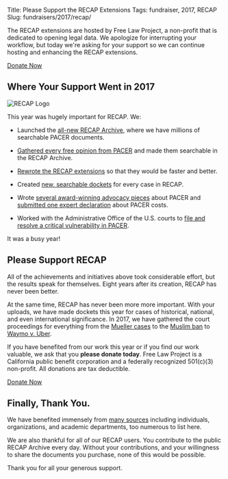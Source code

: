 Title: Please Support the RECAP Extensions
Tags: fundraiser, 2017, RECAP
Slug: fundraisers/2017/recap/


<div class="row">
    <div class="col-xs-12 col-sm-8 col-md-9">
        <p class="lead">The RECAP extensions are hosted by Free Law Project, a non-profit that is dedicated to opening legal data. We apologize for interrupting your workflow, but today we're asking for your support so we can continue hosting and enhancing the RECAP extensions.
        </p>
    </div>
    <div class="col-xs-12 col-sm-4 col-md-3">
        <span class="pull-right"><a href="https://www.courtlistener.com/donate/?referrer=2017-big-button-recap" class="btn btn-lg btn-danger">Donate Now</a></span>
    </div>
</div>

## Where Your Support Went in 2017

<div class="right-image">
    <img src="{static}/images/recap_r-150x150.png"
         alt="RECAP Logo"
         class="img-responsive">
</div>

This year was hugely important for RECAP. We:

 - Launched the [all-new RECAP Archive][ra], where we have millions of searchable PACER documents.
 
 - [Gathered every free opinion from PACER][opinions] and made them searchable in the RECAP Archive.
 
 - [Rewrote the RECAP extensions][recap] so that they would be faster and better.

 - Created [new, searchable dockets][docket] for every case in RECAP.
 
 - Wrote [several award-winning advocacy pieces][lh] about PACER and [submitted one expert declaration][dec] about PACER costs.
 
 - Worked with the Administrative Office of the U.S. courts to [file and resolve a critical vulnerability in PACER][vuln].

It was a busy year!

[dec]: {filename}/pages/pacer-declaration.md
[lh]: {filename}/le-hackie-2016.md
[vuln]: {filename}/pacer-vuln-resolved.md
[ra]: https://www.courtlistener.com/recap/
[opinions]: {filename}/we-have-all-free-pacer.md
[recap]: {filename}/new-recap.md
[docket]: https://twitter.com/courtlistener/status/905872040313241600


## Please Support RECAP

All of the achievements and initiatives above took considerable effort, but the results speak for themselves. Eight years after its creation, RECAP has never been better.

At the same time, RECAP has never been more more important. With your uploads, we have made dockets this year for cases of historical, national, and even international significance. In 2017, we have gathered the court proceedings for everything from the [Mueller cases][m] to the [Muslim ban][muslim] to [Waymo v. Uber][wvu].

If you have benefited from our work this year or if you find our work valuable, we ask that you **please donate today**. Free Law Project is a California public benefit corporation and a federally recognized 501(c)(3) non-profit. All donations are tax deductible. 

<p><a href="https://www.courtlistener.com/donate/?referrer=2017-big-button-recap-2" class="btn btn-lg btn-danger">Donate Now</a></p>

[muslim]: {filename}/pages/featured-cases/airport-cases.md
[wvu]: https://www.courtlistener.com/docket/4609586/waymo-llc-v-uber-technologies-inc/
[m]: {filename}/pages/featured-cases/special-counsel.md


## Finally, Thank You.

We have benefited immensely from [many sources][thanks] including individuals, organizations, and academic departments, too numerous to list here. 

We are also thankful for all of our RECAP users. You contribute to the public RECAP Archive every day. Without your contributions, and your willingness to share the documents you purchase, none of this would be possible.

Thank you for all your generous support.

[thanks]: {filename}/pages/thanks.md

[flynn]: https://www.courtlistener.com/docket/6234142/united-states-v-flynn/
[cfpb]: https://www.courtlistener.com/docket/6230478/english-v-trump/
[kvdhs]: https://www.courtlistener.com/docket/6243429/kaspersky-lab-inc-v-department-of-homeland-security/
[veterans]: https://www.courtlistener.com/docket/4214664/national-veterans-legal-services-program-v-united-states/
[martin]: https://www.courtlistener.com/docket/4325054/united-states-v-shkreli/
[vib]: https://www.courtlistener.com/docket/4508541/np-v-standard-innovation-us-corp/
